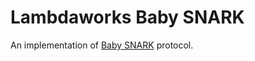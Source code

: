 # Lambdaworks Baby SNARK

An implementation of [Baby SNARK](https://github.com/initc3/babySNARK/blob/bebb2948f8094a8d3949afe6d10b89a120a005be/babysnark.pdf) protocol.
